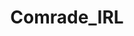 ---
title: Comrade_IRL
crosslinks:
- livven
- hapas
- ChapoTrapHouse
- LeftWithoutEdge
- modnews
---